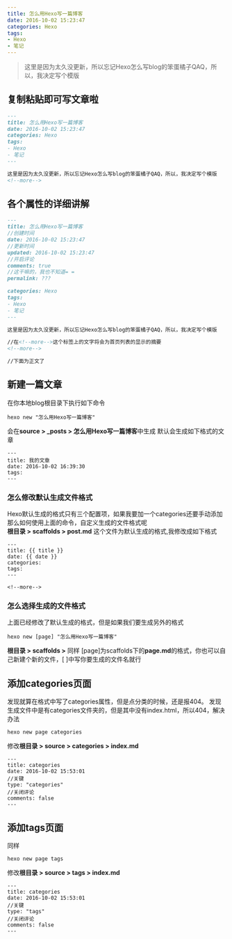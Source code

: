 ```yaml
---
title: 怎么用Hexo写一篇博客
date: 2016-10-02 15:23:47
categories: Hexo
tags: 
- Hexo
- 笔记
---
```


<blockquote class="blockquote-center">这里是因为太久没更新，所以忘记Hexo怎么写blog的笨蛋橘子QAQ，所以，我决定写个模版</blockquote>

<!--more-->

## 复制粘贴即可写文章啦

```markdown
---
title: 怎么用Hexo写一篇博客
date: 2016-10-02 15:23:47
categories: Hexo
tags: 
- Hexo
- 笔记
---

这里是因为太久没更新，所以忘记Hexo怎么写blog的笨蛋橘子QAQ，所以，我决定写个模版
<!--more-->
```

## 各个属性的详细讲解

```markdown
---
title: 怎么用Hexo写一篇博客
//创建时间
date: 2016-10-02 15:23:47
//更新时间
updated: 2016-10-02 15:23:47
//开启评论
comments: true
//这干嘛的，我也不知道= =
permalink: ???

categories: Hexo 
tags:
- Hexo
- 笔记
---

这里是因为太久没更新，所以忘记Hexo怎么写blog的笨蛋橘子QAQ，所以，我决定写个模版

//在<!--more-->这个标签上的文字将会为首页列表的显示的摘要
<!--more-->

//下面为正文了

```

## 新建一篇文章

在你本地blog根目录下执行如下命令
```
hexo new "怎么用Hexo写一篇博客"
```
会在**source > _posts > 怎么用Hexo写一篇博客**中生成
默认会生成如下格式的文章
```
---
title: 我的文章
date: 2016-10-02 16:39:30
tags:
---
```

### 怎么修改默认生成文件格式

Hexo默认生成的格式只有三个配置项，如果我要加一个categories还要手动添加
那么如何使用上面的命令，自定义生成的文件格式呢  
**根目录 > scaffolds > post.md** 
这个文件为默认生成的格式,我修改成如下格式
```
---
title: {{ title }}
date: {{ date }}
categories: 
tags:
---

<!--more-->

```

### 怎么选择生成的文件格式

上面已经修改了默认生成的格式，但是如果我们要生成另外的格式
```
hexo new [page] "怎么用Hexo写一篇博客"
```
**根目录 > scaffolds >** 
同样 [page]为scaffolds下的<b>page.md</b>的格式，你也可以自己新建个新的文件，[ ]中写你要生成的文件名就行

## 添加categories页面

发现就算在格式中写了categories属性，但是点分类的时候，还是报404。
发现生成文件中是有categories文件夹的，但是其中没有index.html，所以404，解决办法
```
hexo new page categories
```
修改**根目录 > source > categories > index.md**
```
---
title: categories
date: 2016-10-02 15:53:01
//关键
type: "categories"
//关闭评论
comments: false
---
```

## 添加tags页面
同样
```
hexo new page tags
```
修改**根目录 > source > tags > index.md**
```
---
title: categories
date: 2016-10-02 15:53:01
//关键
type: "tags"
//关闭评论
comments: false
---
```

